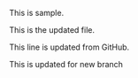 This is sample.

This is the updated file.

This line is updated from GitHub.

This is updated for new branch
